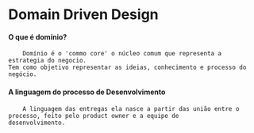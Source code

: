 
# Domain Driven Design

#### O que é domínio?
````
	Domínio é o 'commo core' o núcleo comum que representa a estrategia do negocio.
Tem como objetivo representar as ideias, conhecimento e processo do negócio. 
````

#### A linguagem do processo de Desenvolvimento 
````
	A linguagem das entregas ela nasce a partir das união entre o processo, feito pelo product owner e a equipe de 
desenvolvimento.   
````